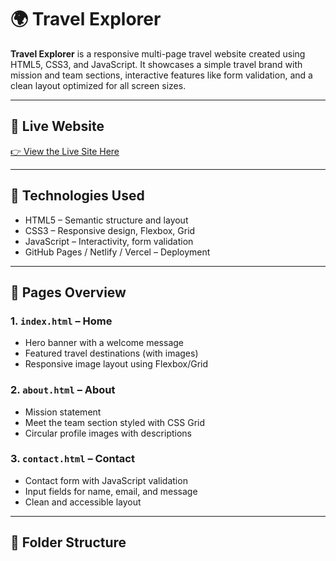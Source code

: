 # 🌍 Travel Explorer

**Travel Explorer** is a responsive multi-page travel website created using HTML5, CSS3, and JavaScript. It showcases a simple travel brand with mission and team sections, interactive features like form validation, and a clean layout optimized for all screen sizes.

---

## 🔗 Live Website

[👉 View the Live Site Here](https://monumental-melomakarona-e5f008.netlify.app/)  


---

## 🧰 Technologies Used

- HTML5 – Semantic structure and layout
- CSS3 – Responsive design, Flexbox, Grid
- JavaScript – Interactivity, form validation
- GitHub Pages / Netlify / Vercel – Deployment

---

## 📄 Pages Overview

### 1. `index.html` – **Home**
- Hero banner with a welcome message
- Featured travel destinations (with images)
- Responsive image layout using Flexbox/Grid

### 2. `about.html` – **About**
- Mission statement
- Meet the team section styled with CSS Grid
- Circular profile images with descriptions

### 3. `contact.html` – **Contact**
- Contact form with JavaScript validation
- Input fields for name, email, and message
- Clean and accessible layout

---

## 📁 Folder Structure

